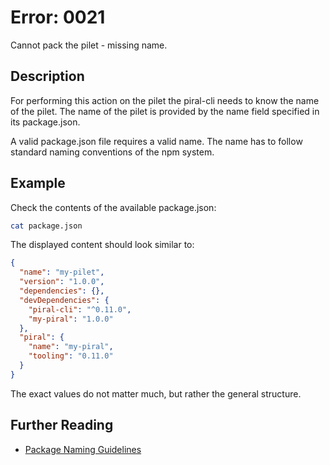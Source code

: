 # Error: 0021

Cannot pack the pilet - missing name.

## Description

For performing this action on the pilet the piral-cli needs to know the name of the pilet.
The name of the pilet is provided by the name field specified in its package.json.

A valid package.json file requires a valid name. The name has to follow standard naming
conventions of the npm system.

## Example

Check the contents of the available package.json:

```sh
cat package.json
```

The displayed content should look similar to:

```json
{
  "name": "my-pilet",
  "version": "1.0.0",
  "dependencies": {},
  "devDependencies": {
    "piral-cli": "^0.11.0",
    "my-piral": "1.0.0"
  },
  "piral": {
    "name": "my-piral",
    "tooling": "0.11.0"
  }
}
```

The exact values do not matter much, but rather the general structure.

## Further Reading

 - [Package Naming Guidelines](https://docs.npmjs.com/package-name-guidelines)
